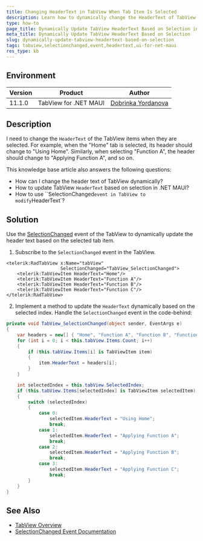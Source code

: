 ```yaml
---
title: Changing HeaderText in TabView When Tab Item Is Selected
description: Learn how to dynamically change the HeaderText of TabView items when a tab is selected in UI for .NET MAUI.
type: how-to
page_title: Dynamically Update TabView HeaderText Based on Selection in UI for .NET MAUI
meta_title: Dynamically Update TabView HeaderText Based on Selection
slug: dynamically-update-tabview-headertext-based-on-selection
tags: tabview,selectionchanged,event,headertext,ui-for-net-maui
res_type: kb
---
```


## Environment

| Version | Product | Author | 
| --- | --- | ---- | 
| 11.1.0 | TabView for .NET MAUI | [Dobrinka Yordanova](https://www.telerik.com/blogs/author/dobrinka-yordanova)|

## Description

I need to change the `HeaderText` of the TabView items when they are selected. For example, when the "Home" tab is selected, its header should change to "Using Home". Similarly, when selecting "Function A", the header should change to "Applying Function A", and so on.

This knowledge base article also answers the following questions:
- How can I change the header text of TabView dynamically?
- How to update TabView `HeaderText` based on selection in .NET MAUI?
- How to use ``SelectionChanged` event in TabView to modify `HeaderText`?

## Solution

Use the [SelectionChanged](https://docs.telerik.com/devtools/maui/controls/tabview/selection#events) event of the TabView to dynamically update the header text based on the selected tab item.

1. Subscribe to the `SelectionChanged` event in the TabView.

```xaml
<telerik:RadTabView x:Name="tabView"
                    SelectionChanged="TabView_SelectionChanged">
    <telerik:TabViewItem HeaderText="Home"/>
    <telerik:TabViewItem HeaderText="Function A"/>
    <telerik:TabViewItem HeaderText="Function B"/>
    <telerik:TabViewItem HeaderText="Function C"/>
</telerik:RadTabView>
```

2. Implement a method to update the `HeaderText` dynamically based on the selected index. Handle the `SelectionChanged` event in the code-behind:

```csharp
private void TabView_SelectionChanged(object sender, EventArgs e)
{
    var headers = new[] { "Home", "Function A", "Function B", "Function C" };
    for (int i = 0; i < this.tabView.Items.Count; i++)
    {
        if (this.tabView.Items[i] is TabViewItem item)
        {
            item.HeaderText = headers[i];
        }
    }

    int selectedIndex = this.tabView.SelectedIndex;
    if (this.tabView.Items[selectedIndex] is TabViewItem selectedItem)
    {
        switch (selectedIndex)
        {
            case 0:
                selectedItem.HeaderText = "Using Home";
                break;
            case 1:
                selectedItem.HeaderText = "Applying Function A";
                break;
            case 2:
                selectedItem.HeaderText = "Applying Function B";
                break;
            case 3:
                selectedItem.HeaderText = "Applying Function C";
                break;
        }
    }
}
```

## See Also

- [TabView Overview](https://docs.telerik.com/devtools/maui/controls/tabview/overview)
- [SelectionChanged Event Documentation](https://docs.telerik.com/devtools/maui/controls/tabview/selection#events)
